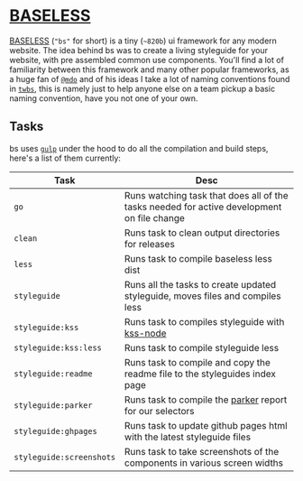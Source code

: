 # [BASELESS](http://dhigginbotham.github.io/baseless)
[BASELESS](https://github.com/dhigginbotham/baseless) (`"bs"` for short) is a tiny (`~820b`) ui framework for any modern website. The idea behind bs was to 
create a living styleguide for your website, with pre assembled common use components. You'll find a lot of familiarity between this framework and 
many other popular frameworks, as a huge fan of [`@mdo`](https://twitter.com/mdo) and of his ideas I take a lot of naming  conventions found in 
[`twbs`](https://github.com/twbs/bootstrap), this is namely just to help anyone else on a team pickup a basic naming convention, have you not one 
of your own.

## Tasks
bs uses [`gulp`](https://github.com/gulpjs/gulp) under the hood to do all the compilation and build steps, here's a list of them currently:

| Task | Desc
| --- | --- |
| `go` | Runs watching task that does all of the tasks needed for active development on file change
| `clean` | Runs task to clean output directories for releases
| `less` | Runs task to compile baseless less dist
| `styleguide` | Runs all the tasks to create updated styleguide, moves files and compiles less
| `styleguide:kss` | Runs task to compiles styleguide with [kss-node](https://github.com/kss-node/kss-node)
| `styleguide:kss:less` | Runs task to compile styleguide less
| `styleguide:readme` | Runs task to compile and copy the readme file to the styleguides index page
| `styleguide:parker` | Runs task to compile the [parker](https://github.com/katiefenn/parker) report for our selectors
| `styleguide:ghpages` | Runs task to update github pages html with the latest styleguide files
| `styleguide:screenshots` | Runs task to take screenshots of the components in various screen widths